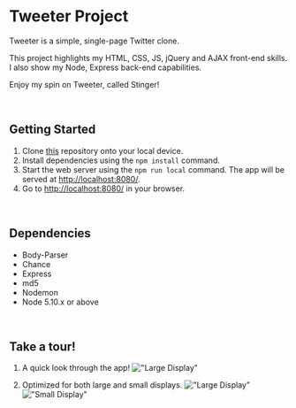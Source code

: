 # Tweeter Project

Tweeter is a simple, single-page Twitter clone.

This project highlights my HTML, CSS, JS, jQuery and AJAX front-end skills. I also show my Node, Express back-end capabilities.

Enjoy my spin on Tweeter, called Stinger!

<br>

## Getting Started

1. Clone [this](https://github.com/harinderlabana/tweeter) repository onto your local device.
2. Install dependencies using the `npm install` command.
3. Start the web server using the `npm run local` command. The app will be served at <http://localhost:8080/>.
4. Go to <http://localhost:8080/> in your browser.

<br>

## Dependencies

- Body-Parser
- Chance
- Express
- md5
- Nodemon
- Node 5.10.x or above

<br>

## Take a tour!

1. A quick look through the app!
   !["Large Display"](overview)

2. Optimized for both large and small displays.
   !["Large Display"](main-large)
   !["Small Display"](main-small)
